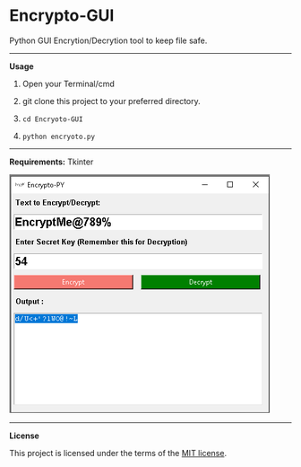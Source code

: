 # Encrypto-GUI
Python GUI Encrytion/Decrytion tool to keep file safe.

__________________________________________________________________________
**Usage**

1. Open your Terminal/cmd

2. git clone this project to your preferred directory.

3. `cd Encryoto-GUI`

4. `python encryoto.py`


__________________________________________________________________________
**Requirements:**
Tkinter

![](Screenshot-img.png)

__________________________________________________________________________
**License**

This project is licensed under the terms of the [MIT license](https://github.com/nagracks/organizer/blob/master/LICENSE).
